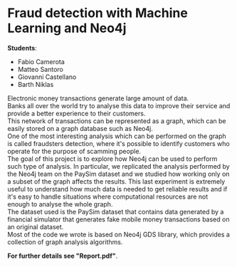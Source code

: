 # Fraud detection with Machine Learning and Neo4j

**Students**:

- Fabio Camerota
- Matteo Santoro
- Giovanni Castellano
- Barth Niklas

Electronic money transactions generate large amount of data. <br /> Banks all over the world try to analyse this data to improve their service and provide a better experience to their customers.<br /> 
This network of transactions can be represented as a graph, which can be easily stored on a graph database such as Neo4j. <br /> 
One of the most interesting analysis which can be performed on the graph is called fraudsters detection, where it's possible to identify customers who operate for the purpose of scamming people.<br /> 
The goal of this project is to explore how Neo4j can be used to perform such type of analysis. In particular, we replicated the analysis performed by the Neo4j team on the PaySim dataset and we studied how working only on a subset of the graph affects the results.
This last experiment is extremely useful to understand how much data is needed to get reliable results and if it's easy to handle situations where computational resources are not enough to analyse the whole graph.<br /> 
The dataset used is the PaySim dataset that contains data generated by a financial simulator that generates fake mobile money transactions based on an original dataset. <br /> 
Most of the code we wrote is based on Neo4j GDS library, which provides a collection of graph analysis algorithms.
<br /> 

**For further details see "Report.pdf"**.
